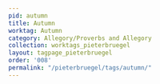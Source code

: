```yaml
---
pid: autumn
title: Autumn
worktag: Autumn
category: Allegory/Proverbs and Allegory
collection: worktags_pieterbruegel
layout: tagpage_pieterbruegel
order: '008'
permalink: "/pieterbruegel/tags/autumn/"
---
```

